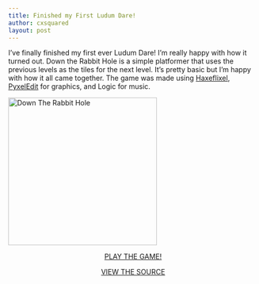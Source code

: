 ```yaml
---
title: Finished my First Ludum Dare!
author: cxsquared
layout: post
---
```

I&#8217;ve finally finished my first ever Ludum Dare! I&#8217;m really happy with how it turned out. Down the Rabbit Hole is a simple platformer that uses the previous levels as the tiles for the next level. It&#8217;s pretty basic but I&#8217;m happy with how it all came together. The game was made using <a href="haxeflixel.com/" target="_blank">Haxeflixel</a>, <a href="http://pyxeledit.com/" target="_blank">PyxelEdit</a> for graphics, and Logic for music.

[<img class="alignnone size-medium wp-image-417980 aligncenter" src="http://ludumdare.com/compo/wp-content/uploads/2014/12/17-300x298.png" alt="Down The Rabbit Hole" width="300" height="298" />][1] 

<p style="text-align: center;">
  <a href="http://ludumdare.com/compo/ludum-dare-31/?action=preview&uid=23711" target="_blank">PLAY THE GAME!</a>
</p>

<p style="text-align: center;">
  <a href="https://github.com/cxsquared/LD_OneScreen" target="_blank">VIEW THE SOURCE</a>
</p>

&nbsp;

 [1]: http://ludumdare.com/compo/wp-content/uploads/2014/12/17.png
